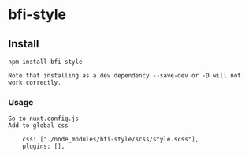 # bfi-style

## Install

```
npm install bfi-style
```

```
Note that installing as a dev dependency --save-dev or -D will not work correctly.

```

### Usage

```
Go to nuxt.config.js
Add to global css

    css: ["./node_modules/bfi-style/scss/style.scss"],
    plugins: [],


```

<!-- ### Compiles and minifies for production

```
npm run build
```

### Lints and fixes files

```
npm run lint
```

### Customize configuration -->

<!-- See [Configuration Reference](https://cli.vuejs.org/config/).
"# publish-test"
"# publish-test" -->
